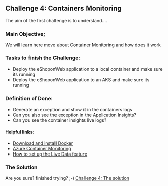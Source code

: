 ## Challenge 4:  Containers Monitoring

The aim of the first challenge is to understand....

### Main Objective;
We will learn here move about Container Monitoring and how does it work

### Tasks to finish the Challenge:
- Deploy the eShoponWeb application to a local container and make sure its running
- Deploy the eShoponWeb application to an AKS and make sure its running


### Definition of Done:
- Generate an exception and show it in the containers logs
- Can you also see the exception in the Application Insights? 
- Can you see the container insights live logs?

#### Helpful links:

- [Download and install Docker](https://docs.docker.com/desktop/#download-and-install) 
- [Azure Container Monitoring](https://docs.microsoft.com/en-us/azure/azure-monitor/containers/container-insights-overview)
- [How to set up the Live Data feature](https://docs.microsoft.com/en-us/azure/azure-monitor/containers/container-insights-livedata-setup)


### The Solution

Are you sure? finished trying? ;-) 
[Challenge 4: The solution](solution4.md)
